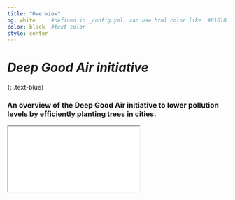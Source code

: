 ```yaml
---
title: "Overview"
bg: white     #defined in _config.yml, can use html color like '#010101'
color: black  #text color
style: center
---
```



# **_Deep Good Air initiative_**

{: .text-blue}
### **An overview of the Deep Good Air initiative to lower pollution levels by efficiently planting trees in cities.**

<!---
<span class="fa-stack subtlecircle" style="font-size:200px; background:rgba(255,166,0,0.1)">
  <i class="fa fa-circle fa-stack-2x text-purple"></i>
  <i class="fa fa-tree fa-stack-1x text-green"></i>
</span>

{: .text-blue}
-->


<div class="icontain">
	<iframe src="//www.youtube.com/embed/r_vQDa42tuM" allowfullscreen>
</iframe></div>
